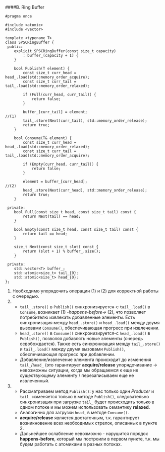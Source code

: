 ####B. Ring Buffer
	
	#pragma once

	#include <atomic>
	#include <vector>

	template <typename T>
	class SPSCRingBuffer {
	 public:
    	explicit SPSCRingBuffer(const size_t capacity)
        	: buffer_(capacity + 1) {
    	}

    	bool Publish(T element) {
        	const size_t curr_head = head_.load(std::memory_order_acquire);
        	const size_t curr_tail = tail_.load(std::memory_order_relaxed);

        	if (Full(curr_head, curr_tail)) {
            	return false;
        	}

        	buffer_[curr_tail] = element; 								//(1)
        	tail_.store(Next(curr_tail), std::memory_order_release);
        	return true;
    	}

    	bool Consume(T& element) {
        	const size_t curr_head = head_.load(std::memory_order_relaxed);
        	const size_t curr_tail = tail_.load(std::memory_order_acquire);

        	if (Empty(curr_head, curr_tail)) {
            	return false;
        	}

        	element = buffer_[curr_head];								//(2)
        	head_.store(Next(curr_head), std::memory_order_release);
        	return true;
    	}

	 private:
    	bool Full(const size_t head, const size_t tail) const {
    	    return Next(tail) == head;
    	}

    	bool Empty(const size_t head, const size_t tail) const {
        	return tail == head;
    	}

    	size_t Next(const size_t slot) const {
        	return (slot + 1) % buffer_.size();
    	}

	 private:
	    std::vector<T> buffer_;
    	std::atomic<size_t> tail_{0};
    	std::atomic<size_t> head_{0};
	};
1. Необходимо упорядочить операции (1) и (2) для корректной работы с очередью.
2.	* `tail_.store()` в `Publish()` синхронизируется-с `tail_.load()` в `Consume`,  возникает (1) *-happens-before->* (2), что позволяет потребителю извлекать добавленные элементы. Есть синхронизация между `head_.store()` и `head_.load()` между двумя вызовами `Consume()`, обеспечивающая прогресс при извлечении.
	* `head_.store()` в `Consume()` синхронизируется-с `head_.load()` в `Publish()`, позволяя добавлять новые элементы (очередь освобождается). Также есть синхронизация между `tail_.store()` и `tail_.load()` между двумя вызовами `Publish()`, обеспечивающая прогресс при добавлении.
	* Добавление/извлечение элемента происходит до изменения `tail_`/`head_` (это гарантирует **acquire/release** упорядочивание -> невозможны ситуации, когда мы обращаемся к еще не существующему элементу / перезаписываем еще не извлеченный.
3.	* Рассматриваем метод `Publish()`: у нас только один *Producer* и `tail_` изменяется только в методе `Publish()`, следовательно синхронизация при загрузке `tail_` будет происходить только в одном потоке и мы можем использовать семантику **relaxed**.
	* Аналогично для загрузки `head_` в методе `Consume()`.
	* **acquire/release** является достаточным, т.к. гарантирует возникновение всех необходимых стрелок, описанных в пункте 2.
	* Дальнейшее ослабление невозможно - нарушится порядок **happens-before**, который мы построили в первом пункте, т.к. мы будем работать с атомиками в разных потоках.